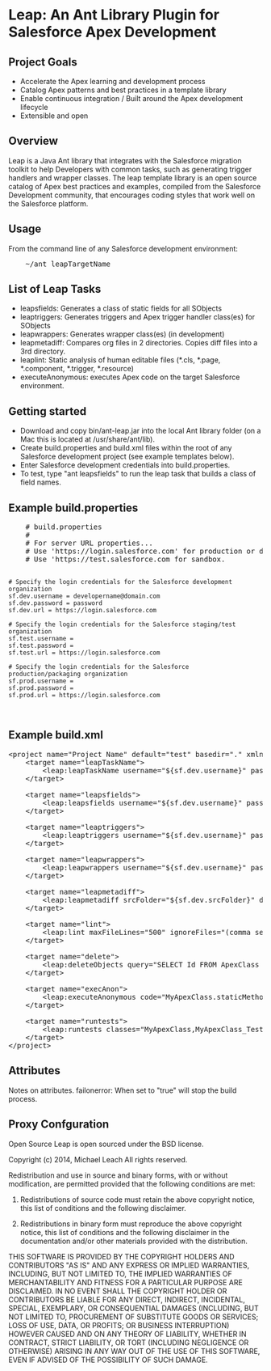 <h1>Leap: An Ant Library Plugin for Salesforce Apex Development</h1>

<h2>Project Goals</h2>
<ul>
<li>Accelerate the Apex learning and development process</li>
<li>Catalog Apex patterns and best practices in a template library</li>
<li>Enable continuous integration / Built around the Apex development lifecycle</li>
<li>Extensible and open</li>
</ul>

<h2>Overview</h2>
Leap is a Java Ant library that integrates with the Salesforce migration toolkit to help Developers with common tasks, such as generating trigger handlers and wrapper classes. The leap template library is an open source catalog of Apex best practices and examples, compiled from the Salesforce Development community, that encourages coding styles that work well on the Salesforce platform.

<h2>Usage</h2>
From the command line of any Salesforce development environment:
<pre>
	~/ant leapTargetName
</pre>

<h2>List of Leap Tasks</h2>
<ul>
	<li>leapsfields: Generates a class of static fields for all SObjects</li>
	<li>leaptriggers: Generates triggers and Apex trigger handler class(es) for SObjects</li>
	<li>leapwrappers: Generates wrapper class(es) (in development)</li>
	<li>leapmetadiff: Compares org files in 2 directories. Copies diff files into a 3rd directory.</li>
	<li>leaplint: Static analysis of human editable files (*.cls, *.page, *.component, *.trigger, *.resource)</li>
	<li>executeAnonymous: executes Apex code on the target Salesforce environment.</li>
</ul>

<h2>Getting started</h2>
<ul>
	<li>Download and copy bin/ant-leap.jar into the local Ant library folder (on a Mac this is located at /usr/share/ant/lib).</li>
	<li>Create build.properties and build.xml files within the root of any Salesforce development project (see example templates below).</li>
	<li>Enter Salesforce development credentials into build.properties.</li>
	<li>To test, type "ant leapsfields" to run the leap task that builds a class of field names.</li>
</ul>

<h2>Example build.properties</h2>
<pre>
	# build.properties
	#
	# For server URL properties...
	# Use 'https://login.salesforce.com' for production or developer edition.
	# Use 'https://test.salesforce.com for sandbox.

	# Specify the login credentials for the Salesforce development organization
	sf.dev.username = developername@domain.com
	sf.dev.password = password
	sf.dev.url = https://login.salesforce.com

	# Specify the login credentials for the Salesforce staging/test organization
	sf.test.username = 
	sf.test.password = 
	sf.test.url = https://login.salesforce.com

	# Specify the login credentials for the Salesforce production/packaging organization
	sf.prod.username = 
	sf.prod.password = 
	sf.prod.url = https://login.salesforce.com
</pre>

<h2>Example build.xml</h2>

<pre>
&lt;project name="Project Name" default="test" basedir="." xmlns:sf="antlib:com.salesforce" xmlns:leap="antlib:org.leap"&gt;
	&lt;target name="leapTaskName"&gt;
		&lt;leap:leapTaskName username="${sf.dev.username}" password="${sf.dev.password}" serverurl="${sf.dev.url}" /&gt;
	&lt;/target&gt;

	&lt;target name="leapsfields"&gt;
		&lt;leap:leapsfields username="${sf.dev.username}" password="${sf.dev.password}" token="${sf.dev.token}" serverurl="${sf.dev.url}" objects="Lead,Contact,Account,Opportunity,Order__c" /&gt;
	&lt;/target&gt;

	&lt;target name="leaptriggers"&gt;
		&lt;leap:leaptriggers username="${sf.dev.username}" password="${sf.dev.password}" token="${sf.dev.token}" serverurl="${sf.dev.url}" objects="Lead,Contact,Account,Opportunity,Order__c" /&gt;
	&lt;/target&gt;

	&lt;target name="leapwrappers"&gt;
		&lt;leap:leapwrappers username="${sf.dev.username}" password="${sf.dev.password}" token="${sf.dev.token}" serverurl="${sf.dev.url}" objects="Lead,Contact,Account,Opportunity,Order__c" /&gt;
	&lt;/target&gt;
	
	&lt;target name="leapmetadiff"&gt;
		&lt;leap:leapmetadiff srcFolder="${sf.dev.srcFolder}" destFolder="${sf.prod.srcFolder}" outFolder="${sf.outFolder}"  username="${sf.dev.username}" password="${sf.dev.password}" token="${sf.dev.token}" serverurl="${sf.dev.url}"/&gt;
	&lt;/target&gt;

	&lt;target name="lint"&gt;
		&lt;leap:lint maxFileLines="500" ignoreFiles="(comma separated list of files to be ignored)" failonerror="true|false" /&gt;
	&lt;/target&gt;	

	&lt;target name="delete"&gt;
		&lt;leap:deleteObjects query="SELECT Id FROM ApexClass WHERE Name Like 'SomePattern%Test'" failonerror="true|false" username="${sf.dev.username}" password="${sf.dev.password}" token="${sf.dev.token}" se    rverurl="${sf.dev.url}" /&gt;
	&lt;/target&gt;	

	&lt;target name="execAnon"&gt;
		&lt;leap:executeAnonymous code="MyApexClass.staticMethod();" failonerror="true|false" username="${sf.dev.username}" password="${sf.dev.password}" token="${sf.dev.token}" se    rverurl="${sf.dev.url}" /&gt;
	&lt;/target&gt;	

	&lt;target name="runtests"&gt;
		&lt;leap:runtests classes="MyApexClass,MyApexClass_Tests" regex="regex matching pattern" username="${sf.dev.username}" password="${sf.dev.password}" token="${sf.dev.token}" serverurl="${sf.dev.url}" failonerror="true|false" /&gt;
	&lt;/target&gt;
&lt;/project&gt;
</pre>

<h2>Attributes</h2>
Notes on attributes.
failonerror: When set to "true" will stop the build process.

<h2>Proxy Confguration</h2
To connect to Salesforce using a proxy, define an environment variable named HTTPS_PROXY in the format host:port.
Example: proxy.internal.domain.com:8080

<h2>Open Source</h2>
Leap is open sourced under the BSD license.

Copyright (c) 2014, Michael Leach
All rights reserved.

Redistribution and use in source and binary forms, with or without modification, are permitted provided that the following conditions are met:

1. Redistributions of source code must retain the above copyright notice, this list of conditions and the following disclaimer.

2. Redistributions in binary form must reproduce the above copyright notice, this list of conditions and the following disclaimer in the documentation and/or other materials provided with the distribution.

THIS SOFTWARE IS PROVIDED BY THE COPYRIGHT HOLDERS AND CONTRIBUTORS "AS IS" AND ANY EXPRESS OR IMPLIED WARRANTIES, INCLUDING, BUT NOT LIMITED TO, THE IMPLIED WARRANTIES OF MERCHANTABILITY AND FITNESS FOR A PARTICULAR PURPOSE ARE DISCLAIMED. IN NO EVENT SHALL THE COPYRIGHT HOLDER OR CONTRIBUTORS BE LIABLE FOR ANY DIRECT, INDIRECT, INCIDENTAL, SPECIAL, EXEMPLARY, OR CONSEQUENTIAL DAMAGES (INCLUDING, BUT NOT LIMITED TO, PROCUREMENT OF SUBSTITUTE GOODS OR SERVICES; LOSS OF USE, DATA, OR PROFITS; OR BUSINESS INTERRUPTION) HOWEVER CAUSED AND ON ANY THEORY OF LIABILITY, WHETHER IN CONTRACT, STRICT LIABILITY, OR TORT (INCLUDING NEGLIGENCE OR OTHERWISE) ARISING IN ANY WAY OUT OF THE USE OF THIS SOFTWARE, EVEN IF ADVISED OF THE POSSIBILITY OF SUCH DAMAGE.
